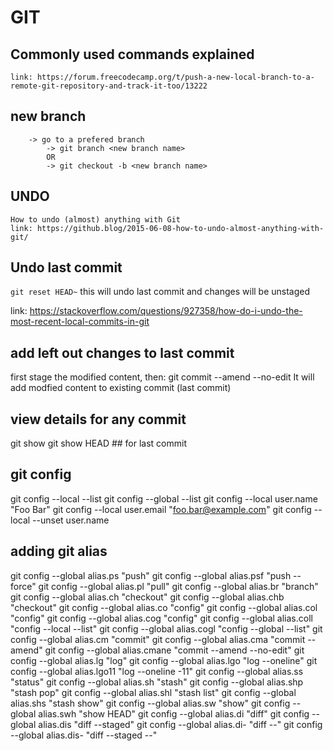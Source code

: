 # GIT

## Commonly used commands explained

	link: https://forum.freecodecamp.org/t/push-a-new-local-branch-to-a-remote-git-repository-and-track-it-too/13222
	
## new branch

		-> go to a prefered branch
			-> git branch <new branch name>
			OR
			-> git checkout -b <new branch name>
			

## UNDO

	How to undo (almost) anything with Git 
	link: https://github.blog/2015-06-08-how-to-undo-almost-anything-with-git/

## Undo last commit

`git reset HEAD~` this will undo last commit and changes will be unstaged

link: https://stackoverflow.com/questions/927358/how-do-i-undo-the-most-recent-local-commits-in-git

## add left out changes to last commit

  first stage the modified content, then:
  git commit --amend --no-edit
  It will add modfied content to existing commit (last commit)

## view details for any commit

  git show <commit>
  git show HEAD ## for last commit

## git config

git config --local --list
git config --global --list
git config --local user.name "Foo Bar"
git config --local user.email "foo.bar@example.com"
git config --local --unset user.name


## adding git alias

git config --global alias.ps "push"
git config --global alias.psf "push --force"
git config --global alias.pl "pull"
git config --global alias.br "branch"
git config --global alias.ch "checkout"
git config --global alias.chb "checkout"
git config --global alias.co "config"
git config --global alias.col "config"
git config --global alias.cog "config"
git config --global alias.coll "config --local --list"
git config --global alias.cogl "config --global --list"
git config --global alias.cm "commit"
git config --global alias.cma "commit --amend"
git config --global alias.cmane "commit --amend --no-edit"
git config --global alias.lg "log"
git config --global alias.lgo "log --oneline"
git config --global alias.lgo11 "log --oneline -11"
git config --global alias.ss "status"
git config --global alias.sh "stash"
git config --global alias.shp "stash pop"
git config --global alias.shl "stash list"
git config --global alias.shs "stash show"
git config --global alias.sw "show"
git config --global alias.swh "show HEAD"
git config --global alias.di "diff"
git config --global alias.dis "diff --staged"
git config --global alias.di- "diff --"
git config --global alias.dis- "diff --staged --"










